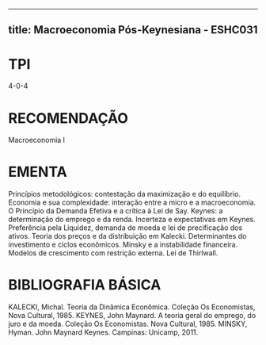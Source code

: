 
---
title: Macroeconomia Pós-Keynesiana - ESHC031 
---

# TPI

4-0-4

# RECOMENDAÇÃO

Macroeconomia I

# EMENTA

Princípios metodológicos: contestação da maximização e do equilíbrio. Economia e sua complexidade: interação entre a micro e a macroeconomia. O Princípio da Demanda Efetiva e a crítica à Lei de Say. Keynes: a determinação do emprego e da renda. Incerteza e expectativas em Keynes. Preferência pela Liquidez, demanda de moeda e lei de precificação dos ativos. Teoria dos preços e da distribuição em Kalecki. Determinantes do investimento e ciclos econômicos. Minsky e a instabilidade financeira. Modelos de crescimento com restrição externa. Lei de Thirlwall.

# BIBLIOGRAFIA BÁSICA

KALECKI, Michal. Teoria da Dinâmica Econômica. Coleção Os Economistas, Nova Cultural, 1985. 
KEYNES, John Maynard. A teoria geral do emprego, do juro e da moeda. Coleção Os Economistas. Nova Cultural, 1985. 
MINSKY, Hyman. John Maynard Keynes. Campinas: Unicamp, 2011.
        